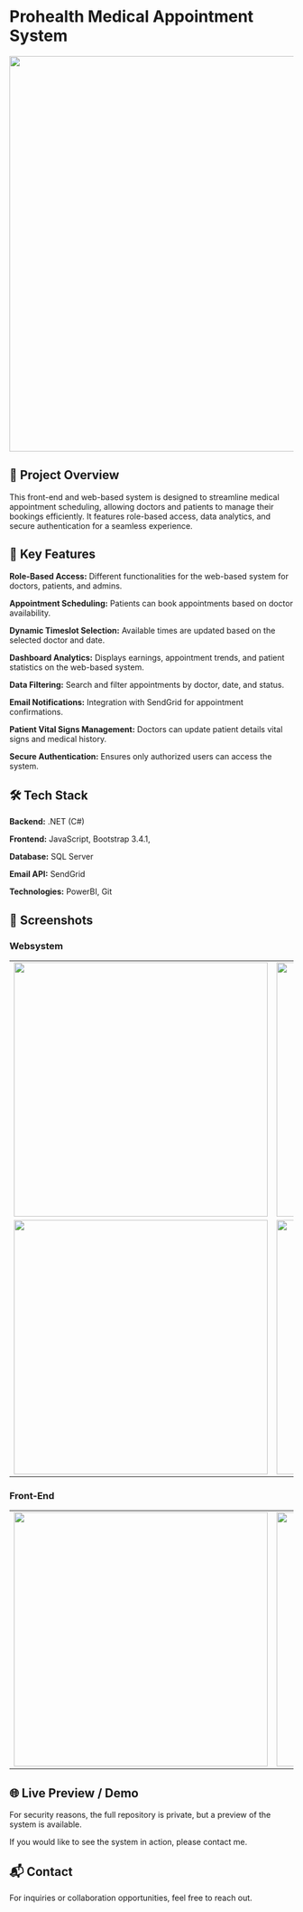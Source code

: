 # Prohealth Medical Appointment System
<div align="center" >
  <img src="https://github.com/user-attachments/assets/2ca7959c-6373-487e-a096-6a6590395758" width="700">
</div>

## 📌 Project Overview

This front-end and web-based system is designed to streamline medical appointment scheduling, allowing doctors and patients to manage their bookings efficiently. It features role-based access, data analytics, and secure authentication for a seamless experience.

## 🚀 Key Features

**Role-Based Access:** Different functionalities for the web-based system for doctors, patients, and admins.

**Appointment Scheduling:** Patients can book appointments based on doctor availability.

**Dynamic Timeslot Selection:** Available times are updated based on the selected doctor and date.

**Dashboard Analytics:** Displays earnings, appointment trends, and patient statistics on the web-based system.

**Data Filtering:** Search and filter appointments by doctor, date, and status.

**Email Notifications:** Integration with SendGrid for appointment confirmations.

**Patient Vital Signs Management:** Doctors can update patient details vital signs and medical history.

**Secure Authentication:** Ensures only authorized users can access the system.

## 🛠️ Tech Stack

**Backend:** .NET (C#)

**Frontend:** JavaScript, Bootstrap 3.4.1, 

**Database:** SQL Server

**Email API:** SendGrid

**Technologies:** PowerBI, Git

## 📸 Screenshots
### Websystem
<div align="center">
  <table>
    <tr>
      <td><img src="https://github.com/user-attachments/assets/621d79f5-b696-4ecb-adcf-7fb6367c36ca" width="450"></td>
      <td><img src="https://github.com/user-attachments/assets/9ff482b9-f169-4978-8b68-10d9c724c848" width="450"></td>
    </tr>
    <tr>
      <td><img src="https://github.com/user-attachments/assets/a04d41fa-30ea-4640-b423-fb579b8c384a" width="450"></td>
      <td><img src="https://github.com/user-attachments/assets/a030a0a5-759b-4062-a993-9ca70b80ffae" width="450"></td>
    </tr>
  </table>
</div>

### Front-End
<div align="center">
  <table>
    <tr>
      <td><img src="https://github.com/user-attachments/assets/25de46c1-500e-4486-a54d-199208b7f058" width="450"></td>
      <td><img src="https://github.com/user-attachments/assets/55b505e6-41c1-4e26-9603-26cd2afc127b" width="450"></td>
    </tr>
  </table>
</div>

## 🌐 Live Preview / Demo

For security reasons, the full repository is private, but a preview of the system is available.


If you would like to see the system in action, please contact me.

## 📬 Contact

For inquiries or collaboration opportunities, feel free to reach out.
